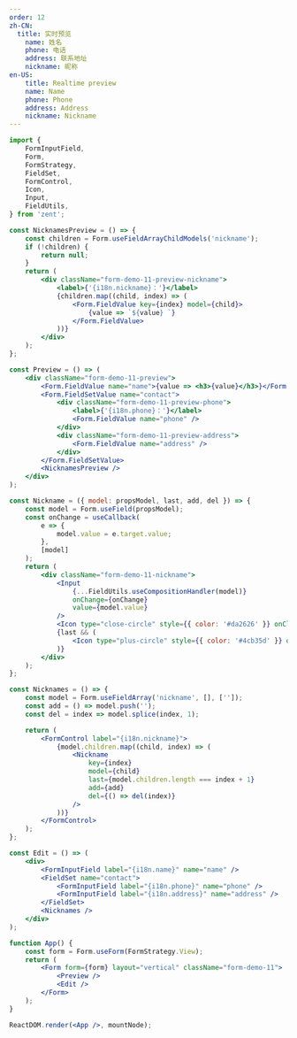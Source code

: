 ```yaml
---
order: 12
zh-CN:
  title: 实时预览
	name: 姓名
	phone: 电话
	address: 联系地址
	nickname: 昵称
en-US:
	title: Realtime preview
	name: Name
	phone: Phone
	address: Address
	nickname: Nickname
---
```


```jsx
import {
	FormInputField,
	Form,
	FormStrategy,
	FieldSet,
	FormControl,
	Icon,
	Input,
	FieldUtils,
} from 'zent';

const NicknamesPreview = () => {
	const children = Form.useFieldArrayChildModels('nickname');
	if (!children) {
		return null;
	}
	return (
		<div className="form-demo-11-preview-nickname">
			<label>{'{i18n.nickname}：'}</label>
			{children.map((child, index) => (
				<Form.FieldValue key={index} model={child}>
					{value => `${value} `}
				</Form.FieldValue>
			))}
		</div>
	);
};

const Preview = () => (
	<div className="form-demo-11-preview">
		<Form.FieldValue name="name">{value => <h3>{value}</h3>}</Form.FieldValue>
		<Form.FieldSetValue name="contact">
			<div className="form-demo-11-preview-phone">
				<label>{'{i18n.phone}：'}</label>
				<Form.FieldValue name="phone" />
			</div>
			<div className="form-demo-11-preview-address">
				<Form.FieldValue name="address" />
			</div>
		</Form.FieldSetValue>
		<NicknamesPreview />
	</div>
);

const Nickname = ({ model: propsModel, last, add, del }) => {
	const model = Form.useField(propsModel);
	const onChange = useCallback(
		e => {
			model.value = e.target.value;
		},
		[model]
	);
	return (
		<div className="form-demo-11-nickname">
			<Input
				{...FieldUtils.useCompositionHandler(model)}
				onChange={onChange}
				value={model.value}
			/>
			<Icon type="close-circle" style={{ color: '#da2626' }} onClick={del} />
			{last && (
				<Icon type="plus-circle" style={{ color: '#4cb35d' }} onClick={add} />
			)}
		</div>
	);
};

const Nicknames = () => {
	const model = Form.useFieldArray('nickname', [], ['']);
	const add = () => model.push('');
	const del = index => model.splice(index, 1);

	return (
		<FormControl label="{i18n.nickname}">
			{model.children.map((child, index) => (
				<Nickname
					key={index}
					model={child}
					last={model.children.length === index + 1}
					add={add}
					del={() => del(index)}
				/>
			))}
		</FormControl>
	);
};

const Edit = () => (
	<div>
		<FormInputField label="{i18n.name}" name="name" />
		<FieldSet name="contact">
			<FormInputField label="{i18n.phone}" name="phone" />
			<FormInputField label="{i18n.address}" name="address" />
		</FieldSet>
		<Nicknames />
	</div>
);

function App() {
	const form = Form.useForm(FormStrategy.View);
	return (
		<Form form={form} layout="vertical" className="form-demo-11">
			<Preview />
			<Edit />
		</Form>
	);
}

ReactDOM.render(<App />, mountNode);
```

<style>
	.form-demo-11 {
		display: flex;

		&-preview {
			padding: 15px;
    	width: 230px;
			margin: 20px;
    	height: 90px;
    	border-radius: 5px;
			background-size: 100% 100%;
    	background-image: url("https://img.yzcdn.cn/public_files/2019/03/11/704e415d887541d2bf9ce945483af305.png!middle.webp");
			display: flex;
			flex-direction: column;

			h3 {
				color: #ffd700;
				min-height: 30px;
				text-align: right;
				font-size: 16px;
			}

			&-address {
				color: #333;
				font-size: 10px;
				margin-top: auto;
			}

			&-phone {
				text-align: right;
				color: #c0c0c0;
				font-size: 12px;
			}

			&-nickname {
				color: #333;
				font-size: 12px;
				margin-bottom: 5px;
			}
		}

		&-nickname {
			display: flex;
			align-items: center;

			&:not(:first-child) {
				margin-top: 16px;
			}
			
			.zenticon {
				margin-left: 5px;
				cursor: pointer;
			}
		}
	}
</style>
